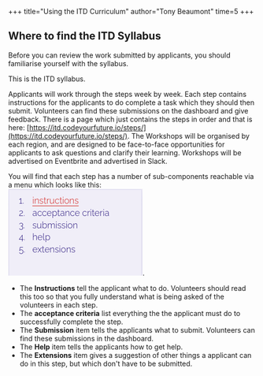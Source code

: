 +++
title="Using the ITD Curriculum"
author="Tony Beaumont"
time=5
+++

## Where to find the ITD Syllabus

Before you can review the work submitted by applicants, you should familiarise yourself with the syllabus.

This is the ITD syllabus.

Applicants will work through the steps week by week. Each step contains instructions for the applicants to do complete a task which they should then submit. Volunteers can find these submissions on the dashboard and give feedback. There is a page which just contains the steps in order and that is here: [https://itd.codeyourfuture.io/steps/](https://itd.codeyourfuture.io/steps/). The Workshops will be organised by each region, and are designed to be face-to-face opportunities for applicants to ask questions and clarify their learning. Workshops will be advertised on Eventbrite and advertised in Slack.

You will find that each step has a number of sub-components reachable via a menu which looks like this:<br/>
![Components of a step are Instructions Acceptance Criteria Submission Help and Extensions](StepComponents.png).

- The **Instructions** tell the applicant what to do. Volunteers should read this too so that you fully understand what is being asked of the volunteers in each step.
- The **acceptance criteria** list everything the the applicant must do to successfully complete the step.
- The **Submission** item tells the applicants what to submit. Volunteers can find these submissions in the dashboard.
- The **Help** item tells the applicants how to get help.
- The **Extensions** item gives a suggestion of other things a applicant can do in this step, but which don't have to be submitted.
